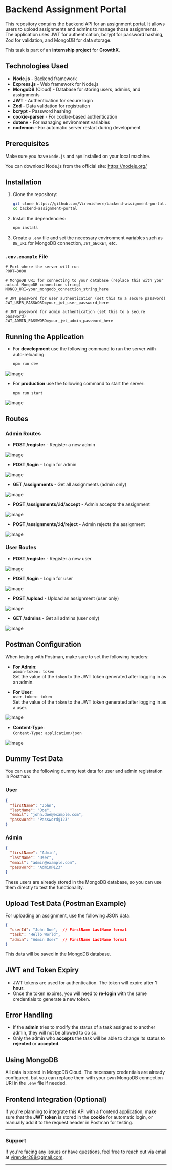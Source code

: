 # Backend Assignment Portal

This repository contains the backend API for an assignment portal. It allows users to upload assignments and admins to manage those assignments. The application uses JWT for authentication, bcrypt for password hashing, Zod for validation, and MongoDB for data storage.

This task is part of an **internship project** for **GrowthX**.

## Technologies Used

- **Node.js** - Backend framework
- **Express.js** - Web framework for Node.js
- **MongoDB** (Cloud) - Database for storing users, admins, and assignments
- **JWT** - Authentication for secure login
- **Zod** - Data validation for registration
- **bcrypt** - Password hashing
- **cookie-parser** - For cookie-based authentication
- **dotenv** - For managing environment variables
- **nodemon** - For automatic server restart during development

## Prerequisites

Make sure you have `Node.js` and `npm` installed on your local machine.

You can download Node.js from the official site: https://nodejs.org/

## Installation

1. Clone the repository:
    ```bash
    git clone https://github.com/Virenishere/backend-assignment-portal.git
    cd backend-assignment-portal
    ```

2. Install the dependencies:
    ```bash
    npm install
    ```

3. Create a `.env` file and set the necessary environment variables such as `DB_URI` for MongoDB connection, `JWT_SECRET`, etc.

### `.env.example` File

```dotenv
# Port where the server will run
PORT=3000

# MongoDB URI for connecting to your database (replace this with your actual MongoDB connection string)
MONGO_URI=your_mongodb_connection_string_here

# JWT password for user authentication (set this to a secure password)
JWT_USER_PASSWORD=your_jwt_user_password_here

# JWT password for admin authentication (set this to a secure password)
JWT_ADMIN_PASSWORD=your_jwt_admin_password_here
```

## Running the Application

- For **development** use the following command to run the server with auto-reloading:
    ```bash
    npm run dev
    ```

![image](https://github.com/user-attachments/assets/245ed9d6-b14a-4deb-8369-eb52ea89731b)



- For **production** use the following command to start the server:
    ```bash
    npm run start
    ```

![image](https://github.com/user-attachments/assets/bb376f8b-f47f-45ea-982a-4073f4a78f2d)


## Routes

### Admin Routes
- **POST /register** - Register a new admin

![image](https://github.com/user-attachments/assets/d3334537-f39a-4c3b-967e-f5ffcdf59d0f)

- **POST /login** - Login for admin

![image](https://github.com/user-attachments/assets/8619c7fd-4e83-4377-af83-098de07e3a81)


- **GET /assignments** - Get all assignments (admin only)

![image](https://github.com/user-attachments/assets/14d79f4f-e803-4a45-936a-4f5e03149716)

- **POST /assignments/:id/accept** - Admin accepts the assignment

![image](https://github.com/user-attachments/assets/e4242845-79c5-418b-975b-b9ad60339a12)

- **POST /assignments/:id/reject** - Admin rejects the assignment

![image](https://github.com/user-attachments/assets/bb083a97-7050-43d2-8907-6519c5a2508b)

### User Routes
- **POST /register** - Register a new user

![image](https://github.com/user-attachments/assets/811bfaff-d1e8-4628-8c83-6b71bfe07c54)

- **POST /login** - Login for user

![image](https://github.com/user-attachments/assets/d1a9f138-1ae8-4f1e-82c0-8b2ffe619fec)

- **POST /upload** - Upload an assignment (user only)

![image](https://github.com/user-attachments/assets/44d66e9f-a822-471e-b7e1-2d8bc04c238b)

- **GET /admins** - Get all admins (user only)

![image](https://github.com/user-attachments/assets/6b40b8e7-8c84-4d39-a39a-b74689e6083c)

## Postman Configuration

When testing with Postman, make sure to set the following headers:

- **For Admin**:  
    `admin-token: token`  
    Set the value of the `token` to the JWT token generated after logging in as an admin.

- **For User**:  
    `user-token: token`  
    Set the value of the `token` to the JWT token generated after logging in as a user.

![image](https://github.com/user-attachments/assets/08d70d22-934e-4dd6-9243-073dc351fcb4)

- **Content-Type**:  
    `Content-Type: application/json`

![image](https://github.com/user-attachments/assets/c345e5ed-cbf5-4026-87ae-4c7728b8ad48)

## Dummy Test Data

You can use the following dummy test data for user and admin registration in Postman:

### User
```json
{
  "firstName": "John",
  "lastName": "Doe",
  "email": "john.doe@example.com",
  "password": "Password@123"
}
```

### Admin
```json
{
  "firstName": "Admin",
  "lastName": "User",
  "email": "admin@example.com",
  "password": "Admin@123"
}
```

These users are already stored in the MongoDB database, so you can use them directly to test the functionality.

## Upload Test Data (Postman Example)

For uploading an assignment, use the following JSON data:

```json
{
  "userId": "John Doe",  // FirstName LastName format
  "task": "Hello World",
  "admin": "Admin User"  // FirstName LastName format
}
```

This data will be saved in the MongoDB database.

## JWT and Token Expiry

- JWT tokens are used for authentication. The token will expire after **1 hour**.
- Once the token expires, you will need to **re-login** with the same credentials to generate a new token.

## Error Handling

- If the **admin** tries to modify the status of a task assigned to another admin, they will not be allowed to do so.
- Only the admin who **accepts** the task will be able to change its status to **rejected** or **accepted**.
  
## Using MongoDB

All data is stored in MongoDB Cloud. The necessary credentials are already configured, but you can replace them with your own MongoDB connection URI in the `.env` file if needed.

## Frontend Integration (Optional)

If you're planning to integrate this API with a frontend application, make sure that the **JWT token** is stored in the **cookie** for automatic login, or manually add it to the request header in Postman for testing.

---

### Support
If you're facing any issues or have questions, feel free to reach out via email at [virender288@gmail.com](mailto:virender288@gmail.com).

---




